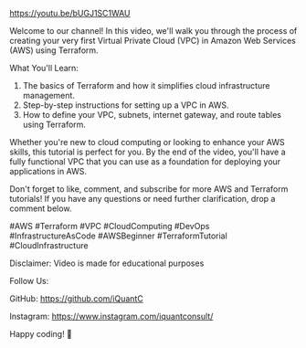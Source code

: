 https://youtu.be/bUGJ1SC1WAU

Welcome to our channel! In this video, we'll walk you through the process of creating your very first Virtual Private Cloud (VPC) in Amazon Web Services (AWS) using Terraform.

What You'll Learn:

1. The basics of Terraform and how it simplifies cloud infrastructure management.
2. Step-by-step instructions for setting up a VPC in AWS.
3. How to define your VPC, subnets, internet gateway, and route tables using Terraform.

Whether you're new to cloud computing or looking to enhance your AWS skills, this tutorial is perfect for you. By the end of the video, you'll have a fully functional VPC that you can use as a foundation for deploying your applications in AWS.

Don't forget to like, comment, and subscribe for more AWS and Terraform tutorials! If you have any questions or need further clarification, drop a comment below.

#AWS #Terraform #VPC #CloudComputing #DevOps #InfrastructureAsCode #AWSBeginner #TerraformTutorial #CloudInfrastructure

Disclaimer: Video is made for educational purposes

Follow Us:

GitHub: https://github.com/iQuantC

Instagram: https://www.instagram.com/iquantconsult/

Happy coding! 🎉
